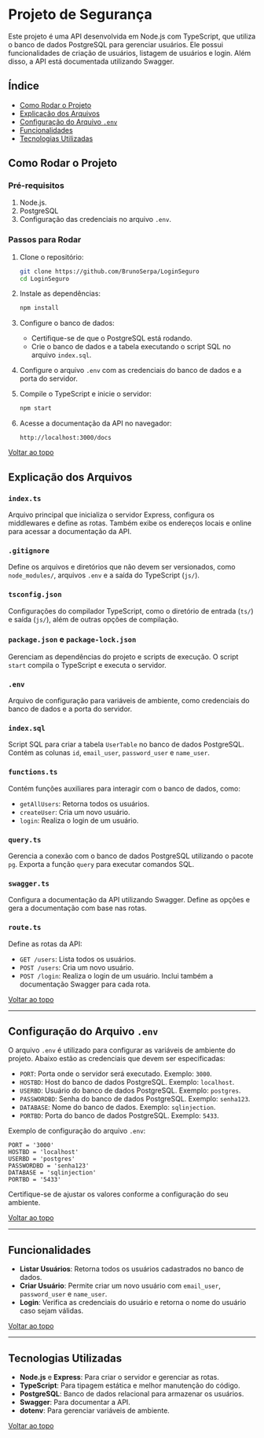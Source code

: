 # Projeto de Segurança

Este projeto é uma API desenvolvida em Node.js com TypeScript, que utiliza o banco de dados PostgreSQL para gerenciar usuários. Ele possui funcionalidades de criação de usuários, listagem de usuários e login. Além disso, a API está documentada utilizando Swagger.

## Índice

- [Como Rodar o Projeto](#como-rodar-o-projeto)
- [Explicação dos Arquivos](#explicação-dos-arquivos)
- [Configuração do Arquivo `.env`](#configuração-do-arquivo-env)
- [Funcionalidades](#funcionalidades)
- [Tecnologias Utilizadas](#tecnologias-utilizadas)


## Como Rodar o Projeto

### Pré-requisitos

1. Node.js.
2. PostgreSQL
3. Configuração das credenciais no arquivo `.env`.

### Passos para Rodar

1. Clone o repositório:
   ```bash
   git clone https://github.com/BrunoSerpa/LoginSeguro
   cd LoginSeguro
   ```

2. Instale as dependências:
   ```bash
   npm install
   ```

3. Configure o banco de dados:
   - Certifique-se de que o PostgreSQL está rodando.
   - Crie o banco de dados e a tabela executando o script SQL no arquivo `index.sql`.

4. Configure o arquivo `.env` com as credenciais do banco de dados e a porta do servidor.

5. Compile o TypeScript e inicie o servidor:
   ```bash
   npm start
   ```

6. Acesse a documentação da API no navegador:
   ```
   http://localhost:3000/docs
   ```

[Voltar ao topo](#índice)

## Explicação dos Arquivos

### `index.ts`
Arquivo principal que inicializa o servidor Express, configura os middlewares e define as rotas. Também exibe os endereços locais e online para acessar a documentação da API.

### `.gitignore`
Define os arquivos e diretórios que não devem ser versionados, como `node_modules/`, arquivos `.env` e a saída do TypeScript (`js/`).

### `tsconfig.json`
Configurações do compilador TypeScript, como o diretório de entrada (`ts/`) e saída (`js/`), além de outras opções de compilação.

### `package.json` e `package-lock.json`
Gerenciam as dependências do projeto e scripts de execução. O script `start` compila o TypeScript e executa o servidor.

### `.env`
Arquivo de configuração para variáveis de ambiente, como credenciais do banco de dados e a porta do servidor.

### `index.sql`
Script SQL para criar a tabela `UserTable` no banco de dados PostgreSQL. Contém as colunas `id`, `email_user`, `password_user` e `name_user`.

### `functions.ts`
Contém funções auxiliares para interagir com o banco de dados, como:
- `getAllUsers`: Retorna todos os usuários.
- `createUser`: Cria um novo usuário.
- `login`: Realiza o login de um usuário.

### `query.ts`
Gerencia a conexão com o banco de dados PostgreSQL utilizando o pacote `pg`. Exporta a função `query` para executar comandos SQL.

### `swagger.ts`
Configura a documentação da API utilizando Swagger. Define as opções e gera a documentação com base nas rotas.

### `route.ts`
Define as rotas da API:
- `GET /users`: Lista todos os usuários.
- `POST /users`: Cria um novo usuário.
- `POST /login`: Realiza o login de um usuário.
Inclui também a documentação Swagger para cada rota.

[Voltar ao topo](#índice)

---

## Configuração do Arquivo `.env`

O arquivo `.env` é utilizado para configurar as variáveis de ambiente do projeto. Abaixo estão as credenciais que devem ser especificadas:

- `PORT`: Porta onde o servidor será executado. Exemplo: `3000`.
- `HOSTBD`: Host do banco de dados PostgreSQL. Exemplo: `localhost`.
- `USERBD`: Usuário do banco de dados PostgreSQL. Exemplo: `postgres`.
- `PASSWORDBD`: Senha do banco de dados PostgreSQL. Exemplo: `senha123`.
- `DATABASE`: Nome do banco de dados. Exemplo: `sqlinjection`.
- `PORTBD`: Porta do banco de dados PostgreSQL. Exemplo: `5433`.

Exemplo de configuração do arquivo `.env`:

```
PORT = '3000'
HOSTBD = 'localhost'
USERBD = 'postgres'
PASSWORDBD = 'senha123'
DATABASE = 'sqlinjection'
PORTBD = '5433'
```

Certifique-se de ajustar os valores conforme a configuração do seu ambiente.

[Voltar ao topo](#índice)

---

## Funcionalidades

- **Listar Usuários**: Retorna todos os usuários cadastrados no banco de dados.
- **Criar Usuário**: Permite criar um novo usuário com `email_user`, `password_user` e `name_user`.
- **Login**: Verifica as credenciais do usuário e retorna o nome do usuário caso sejam válidas.

[Voltar ao topo](#índice)

---

## Tecnologias Utilizadas

- **Node.js** e **Express**: Para criar o servidor e gerenciar as rotas.
- **TypeScript**: Para tipagem estática e melhor manutenção do código.
- **PostgreSQL**: Banco de dados relacional para armazenar os usuários.
- **Swagger**: Para documentar a API.
- **dotenv**: Para gerenciar variáveis de ambiente.

[Voltar ao topo](#índice)
